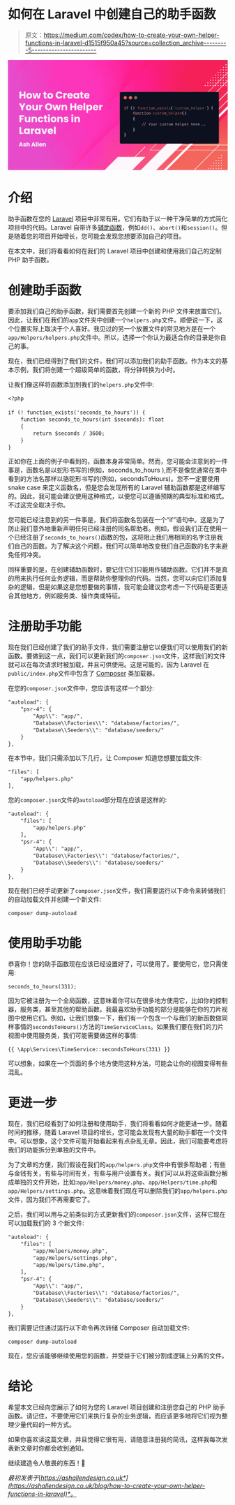 # 如何在 Laravel 中创建自己的助手函数

> 原文：<https://medium.com/codex/how-to-create-your-own-helper-functions-in-laravel-d1515f950a45?source=collection_archive---------5----------------------->

![](img/fc302e8debdd257e0fb68de9be3a0ef1.png)

# 介绍

助手函数在您的 [Laravel](https://laravel.com) 项目中非常有用。它们有助于以一种干净简单的方式简化项目中的代码。Laravel 自带许多[辅助函数](https://laravel.com/docs/8.x/helpers#miscellaneous-method-list)，例如`dd()`、`abort()`和`session()`。但是随着您的项目开始增长，您可能会发现您想要添加自己的项目。

在本文中，我们将看看如何在我们的 Laravel 项目中创建和使用我们自己的定制 PHP 助手函数。

# 创建助手函数

要添加我们自己的助手函数，我们需要首先创建一个新的 PHP 文件来放置它们。因此，让我们在我们的`app`文件夹中创建一个`helpers.php`文件。顺便说一下，这个位置实际上取决于个人喜好。我见过的另一个放置文件的常见地方是在一个`app/Helpers/helpers.php`文件中。所以，选择一个你认为最适合你的目录是你自己的事。

现在，我们已经得到了我们的文件，我们可以添加我们的助手函数。作为本文的基本示例，我们将创建一个超级简单的函数，将分钟转换为小时。

让我们像这样将函数添加到我们的`helpers.php`文件中:

```
<?php

if (! function_exists('seconds_to_hours')) {
    function seconds_to_hours(int $seconds): float
    {
        return $seconds / 3600;
    }
}
```

正如你在上面的例子中看到的，函数本身非常简单。然而，您可能会注意到的一件事是，函数名是以蛇形书写的(例如，seconds_to_hours ),而不是像您通常在类中看到的方法名那样以骆驼形书写的(例如，secondsToHours)。您不一定要使用 snake case 来定义函数名，但是您会发现所有的 Laravel 辅助函数都是这样编写的。因此，我可能会建议使用这种格式，以便您可以遵循预期的典型标准和格式。不过这完全取决于你。

您可能已经注意到的另一件事是，我们将函数名包装在一个“if”语句中。这是为了防止我们意外地重新声明任何已经注册的同名帮助者。例如，假设我们正在使用一个已经注册了`seconds_to_hours()`函数的包，这将阻止我们用相同的名字注册我们自己的函数。为了解决这个问题，我们可以简单地改变我们自己函数的名字来避免任何冲突。

同样重要的是，在创建辅助函数时，要记住它们只能用作辅助函数。它们并不是真的用来执行任何业务逻辑，而是帮助你整理你的代码。当然，您可以向它们添加复杂的逻辑，但是如果这是您想要做的事情，我可能会建议您考虑一下代码是否更适合其他地方，例如服务类、操作类或特征。

# 注册助手功能

现在我们已经创建了我们的助手文件，我们需要注册它以便我们可以使用我们的新函数。要做到这一点，我们可以更新我们的`composer.json`文件，这样我们的文件就可以在每次请求时被加载，并且可供使用。这是可能的，因为 Laravel 在`public/index.php`文件中包含了 [Composer](https://getcomposer.org/) 类加载器。

在您的`composer.json`文件中，您应该有这样一个部分:

```
"autoload": {
    "psr-4": {
        "App\\": "app/",
        "Database\\Factories\\": "database/factories/",
        "Database\\Seeders\\": "database/seeders/"
    }
},
```

在本节中，我们只需添加以下几行，让 Composer 知道您想要加载文件:

```
"files": [
    "app/helpers.php"
],
```

您的`composer.json`文件的`autoload`部分现在应该是这样的:

```
"autoload": {
    "files": [
        "app/helpers.php"
    ],
    "psr-4": {
        "App\\": "app/",
        "Database\\Factories\\": "database/factories/",
        "Database\\Seeders\\": "database/seeders/"
    }
},
```

现在我们已经手动更新了`composer.json`文件，我们需要运行以下命令来转储我们的自动加载文件并创建一个新文件:

```
composer dump-autoload
```

# 使用助手功能

恭喜你！您的助手函数现在应该已经设置好了，可以使用了。要使用它，您只需使用:

```
seconds_to_hours(331);
```

因为它被注册为一个全局函数，这意味着你可以在很多地方使用它，比如你的控制器，服务类，甚至其他的帮助函数。我最喜欢助手功能的部分是能够在你的刀片视图中使用它们。例如，让我们想象一下，我们有一个包含一个与我们的新函数做同样事情的`secondsToHours()`方法的`TimeServiceClass`。如果我们要在我们的刀片视图中使用服务类，我们可能需要做这样的事情:

```
{{ \App\Services\TimeService::secondsToHours(331) }}
```

可以想象，如果在一个页面的多个地方使用这种方法，可能会让你的视图变得有些混乱。

# 更进一步

现在，我们已经看到了如何注册和使用助手，我们将看看如何才能更进一步。随着时间的推移，随着 Laravel 项目的增长，您可能会发现有大量的助手都在一个文件中。可以想象，这个文件可能开始看起来有点杂乱无章。因此，我们可能要考虑将我们的功能拆分到单独的文件中。

为了文章的方便，我们假设在我们的`app/helpers.php`文件中有很多帮助者；有些与金钱有关，有些与时间有关，有些与用户设置有关。我们可以从将这些函数分解成单独的文件开始，比如:`app/Helpers/money.php`、`app/Helpers/time.php`和`app/Helpers/settings.php`。这意味着我们现在可以删除我们的`app/helpers.php`文件，因为我们不再需要它了。

之后，我们可以用与之前类似的方式更新我们的`composer.json`文件，这样它现在可以加载我们的 3 个新文件:

```
"autoload": {
    "files": [
        "app/Helpers/money.php",
        "app/Helpers/settings.php",
        "app/Helpers/time.php",
    ],
    "psr-4": {
        "App\\": "app/",
        "Database\\Factories\\": "database/factories/",
        "Database\\Seeders\\": "database/seeders/"
    }
},
```

我们需要记住通过运行以下命令再次转储 Composer 自动加载文件:

```
composer dump-autoload
```

现在，您应该能够继续使用您的函数，并受益于它们被分割成逻辑上分离的文件。

# 结论

希望本文已经向您展示了如何为您的 Laravel 项目创建和注册您自己的 PHP 助手函数。请记住，不要使用它们来执行复杂的业务逻辑，而应该更多地将它们视为整理少量代码的一种方式。

如果你喜欢读这篇文章，并且觉得它很有用，请随意注册我的简讯，这样我每次发表新文章时你都会收到通知。

继续建造令人敬畏的东西！🚀

*最初发表于*[*https://ashallendesign.co.uk*](https://ashallendesign.co.uk/blog/how-to-create-your-own-helper-functions-in-laravel)*。*